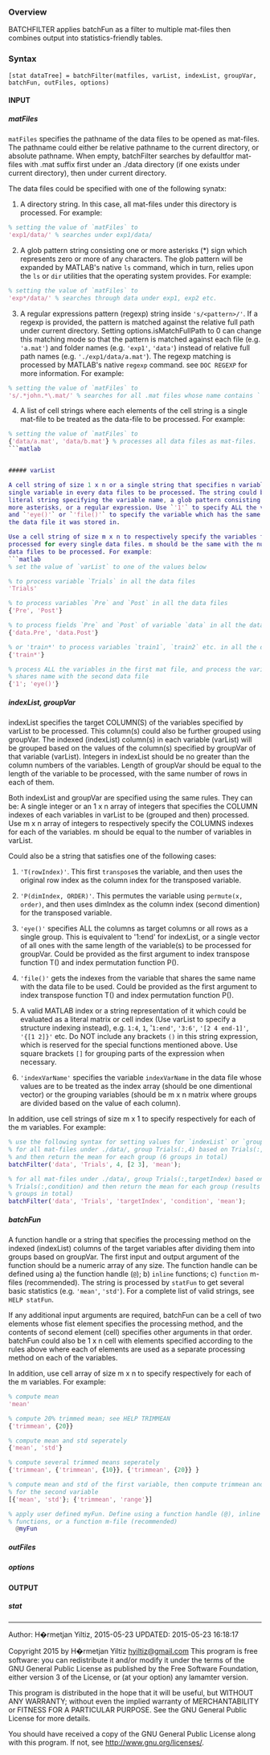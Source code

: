 ### Overview
BATCHFILTER applies batchFun as a filter to multiple mat-files then combines
output into statistics-friendly tables.

### Syntax

`[stat dataTree] = batchFilter(matfiles, varList, indexList, groupVar, batchFun, outFiles, options)`

#### INPUT

##### matFiles

`matFiles` specifies the pathname of the data files to be opened as mat-files.
The pathname could either be relative pathname to the current directory, or
absolute pathname. When empty, batchFilter searches by defaultfor mat-files with
.mat suffix first under an ./data directory (if one exists under current
  directory), then under current directory.

The data files could be specified with one of the following synatx:

1. A directory string. In this case, all mat-files under this directory is
processed. For example:
```matlab
% setting the value of `matFiles` to
'exp1/data/' % searches under exp1/data/
```

2. A glob pattern string consisting one or more asterisks (\*) sign which
represents zero or more of any characters. The glob pattern will be expanded by
MATLAB's native `ls` command, which in turn, relies upon the `ls` or `dir`
utilities that the operating system provides. For example:
```matlab
% setting the value of `matFiles` to
'exp*/data/' % searches through data under exp1, exp2 etc.  
```

3. A regular expressions pattern (regexp) string inside `'s/<pattern>/'`. If a
regexp is provided, the pattern is matched against the relative full path under
current directory. Setting options.isMatchFullPath to 0 can change this matching
mode so that the pattern is matched against each file (e.g. `'a.mat'`) and
folder names (e.g. `'exp1'`, `'data'`) instead of relative full path names (e.g.
`'./exp1/data/a.mat'`). The regexp matching is processed by MATLAB's native
`regexp` command. see `DOC REGEXP` for more information. For example:
```matlab
% setting the value of `matFiles` to
's/.*john.*\.mat/' % searches for all .mat files whose name contains `'john'`.
```

4. A list of cell strings where each elements of the cell string is a single
mat-file to be treated as the data-file to be processed. For example:
```matlab
% setting the value of `matFiles` to
{'data/a.mat', 'data/b.mat'} % processes all data files as mat-files.
```matlab


##### varList

A cell string of size 1 x n or a single string that specifies n variables or s
single variable in every data files to be processed. The string could be a
literal string specifying the variable name, a glob pattern consisting one or
more asterisks, or a regular expression. Use `'1'` to specify ALL the variables
and `'eye()'` or `'file()'` to specify the variable which has the same name with
the data file it was stored in.

Use a cell string of size m x n to respectively specify the variables to be
processed for every single data files. m should be the same with the number of
data files to be processed. For example:
```matlab
% set the value of `varList` to one of the values below

% to process variable `Trials` in all the data files
'Trials'

% to process variables `Pre` and `Post` in all the data files
{'Pre', 'Post'}

% to process fields `Pre` and `Post` of variable `data` in all the data files
{'data.Pre', 'data.Post'}

% or 'train*' to process variables `train1`, `train2` etc. in all the data files
{'train*'}

% process ALL the variables in the first mat file, and process the variable that
% shares name with the second data file
{'1'; 'eye()'}
```

##### indexList, groupVar

indexList specifies the target COLUMN(S) of the variables specified by varList
to be processed. This column(s) could also be further grouped using groupVar.
The indexed (indexList) column(s) in each variable (varList) will be grouped
based on the values of the column(s) specified by groupVar of that variable
(varList). Integers in indexList should be no greater than the column numbers of
the variables. Length of groupVar should be equal to the length of the variable
to be processed, with the same number of rows in each of them.

Both indexList and groupVar are specified using the same rules. They can be: A
single integer or an 1 x n array of integers that specifies the COLUMN indexes
of each variables in varList to be (grouped and then) processed. Use m x n array
of integers to respectively specify the COLUMNS indexes for each of the
variables. m should be equal to the number of variables in varList.

Could also be a string that satisfies one of the following cases:

1. `'T(rowIndex)'`. This first `transpose`s the variable, and then uses the
original row index as the column index for the transposed variable.

2. `'P(dimIndex, ORDER)'`. This permutes the variable using `permute(x, order)`,
and then uses dimIndex as the column index (second dimention) for the transposed
variable.

3. `'eye()'` specifies ALL the columns as target columns or all rows as a single
group. This is equivalent to '1:end' for indexList, or a single vector of all
ones with the same length of the variable(s) to be processed for groupVar.
Could be provided as the first argument to index transpose function T() and
index permutation function P().

4. `'file()'` gets the indexes from the variable that shares the same name with
the data file to be used. Could be provided as the first argument to index
transpose function T() and index permutation function P().

5. A valid MATLAB index or a string representation of it which could be
evaluated as a literal matrix or cell index (Use varList to specify a structure
indexing instead), e.g. `1:4`, `1`, '`1:end'`, `'3:6'`, `'[2 4 end-1]'`, `'{[1 2]}'` etc. Do
NOT include any brackets `()` in this string expression, which is reserved for
the special functions mentioned above. Use square brackets `[]` for grouping
parts of the expression when necessary.

6. `'indexVarName'` specifies the variable `indexVarName` in the data file whose
values are to be treated as the index array (should be one dimentional vector)
or the grouping variables (should be m x n matrix where groups are divided based
on the value of each column).

In addition, use cell strings of size m x 1 to specify respectively for each of
the m variables. For example:
```matlab
% use the following syntax for setting values for `indexList` or `groupVar`
% for all mat-files under ./data/, group Trials(:,4) based on Trials(:,[2 3])
% and then return the mean for each group (6 groups in total)
batchFilter('data', 'Trials', 4, [2 3], 'mean');

% for all mat-files under ./data/, group Trials(:,targetIndex) based on
% Trials(:,condition) and then return the mean for each group (results in 6
% groups in total)
batchFilter('data', 'Trials', 'targetIndex', 'condition', 'mean');
```

##### batchFun

A function handle or a string that specifies the processing method on the
indexed (indexList) columns of the target variables after dividing them into
groups based on groupVar. The first input and output argument of the function
should be a numeric array of any size. The function handle can be defined using
a) the function handle (`@`); b) `inline` functions; c) `function` m-files
(recommended). The string is processed by `statFun` to get several basic
statistics (e.g. `'mean'`, `'std'`). For a complete list of valid strings, see
`HELP statFun`.

If any additional input arguments are required, batchFun can be a cell of two
elements whose fist element specifies the processing method, and the contents of
second element (cell) specifies other arguments in that order. batchFun could
also be 1 x n cell with elements specified according to the rules above where
each of elements are used as a separate processing method on each of the
variables.

In addition, use cell array of size m x n to specify respectively for each of
the m variables. For example:
```matlab
% compute mean
'mean'

% compute 20% trimmed mean; see HELP TRIMMEAN
{'trimmean', {20}}

% compute mean and std seperately
{'mean', 'std'}

% compute several trimmed means seperately
{'trimmean', {'trimmean', {10}}, {'trimmean', {20}} }

% compute mean and std of the first variable, then compute trimmean and range
% for the second variable
[{'mean', 'std'}; {'trimmean', 'range'}]

% apply user defined myFun. Define using a function handle (@), inline
% functions, or a function m-file (recommended)
  @myFun
```

##### outFiles

##### options

#### OUTPUT

##### stat


--------


Author: H�rmetjan Yiltiz, 2015-05-23
UPDATED: 2015-05-23 16:18:17

Copyright 2015 by H�rmetjan Yiltiz <hyiltiz@gmail.com>
This program is free software: you can redistribute it and/or modify
it under the terms of the GNU General Public License as published by
the Free Software Foundation, either version 3 of the License, or
(at your option) any lamamter version.

This program is distributed in the hope that it will be useful,
but WITHOUT ANY WARRANTY; without even the implied warranty of
MERCHANTABILITY or FITNESS FOR A PARTICULAR PURPOSE.  See the
GNU General Public License for more details.

You should have received a copy of the GNU General Public License
along with this program.  If not, see <http://www.gnu.org/licenses/>.

